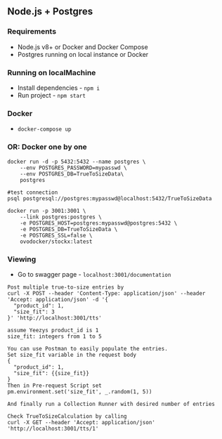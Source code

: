 ## Node.js + Postgres

### Requirements

* Node.js v8+ or Docker and Docker Compose
* Postgres running on local instance or Docker

### Running on localMachine

* Install dependencies - `npm i`
* Run project - `npm start`

### Docker

* `docker-compose up`

### OR: Docker one by one
```
docker run -d -p 5432:5432 --name postgres \
    --env POSTGRES_PASSWORD=mypasswd \
    --env POSTGRES_DB=TrueToSizeData\
    postgres
```
```
#test connection
psql postgresql://postgres:mypasswd@localhost:5432/TrueToSizeData
```
```
docker run -p 3001:3001 \
    --link postgres:postgres \
    -e POSTGRES_HOST=postgres:mypasswd@postgres:5432 \
    -e POSTGRES_DB=TrueToSizeData \
    -e POSTGRES_SSL=false \
    ovodocker/stockx:latest
```
### Viewing

* Go to swagger page - `localhost:3001/documentation`
```
Post multiple true-to-size entries by
curl -X POST --header 'Content-Type: application/json' --header 'Accept: application/json' -d '{
  "product_id": 1,
  "size_fit": 3
}' 'http://localhost:3001/tts'

assume Yeezys product_id is 1
size_fit: integers from 1 to 5
```
```
You can use Postman to easily populate the entries.
Set size_fit variable in the request body
{
  "product_id": 1,
  "size_fit": {{size_fit}}
}
Then in Pre-request Script set
pm.environment.set('size_fit', _.random(1, 5))

And finally run a Collection Runner with desired number of entries
```
```
Check TrueToSizeCalculation by calling
curl -X GET --header 'Accept: application/json' 'http://localhost:3001/tts/1'
```